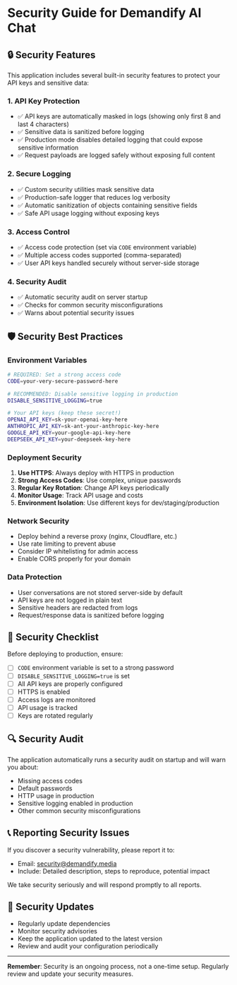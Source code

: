 # Security Guide for Demandify AI Chat

## 🔒 Security Features

This application includes several built-in security features to protect your API keys and sensitive data:

### 1. API Key Protection
- ✅ API keys are automatically masked in logs (showing only first 8 and last 4 characters)
- ✅ Sensitive data is sanitized before logging
- ✅ Production mode disables detailed logging that could expose sensitive information
- ✅ Request payloads are logged safely without exposing full content

### 2. Secure Logging
- ✅ Custom security utilities mask sensitive data
- ✅ Production-safe logger that reduces log verbosity
- ✅ Automatic sanitization of objects containing sensitive fields
- ✅ Safe API usage logging without exposing keys

### 3. Access Control
- ✅ Access code protection (set via `CODE` environment variable)
- ✅ Multiple access codes supported (comma-separated)
- ✅ User API keys handled securely without server-side storage

### 4. Security Audit
- ✅ Automatic security audit on server startup
- ✅ Checks for common security misconfigurations
- ✅ Warns about potential security issues

## 🛡️ Security Best Practices

### Environment Variables
```bash
# REQUIRED: Set a strong access code
CODE=your-very-secure-password-here

# RECOMMENDED: Disable sensitive logging in production
DISABLE_SENSITIVE_LOGGING=true

# Your API keys (keep these secret!)
OPENAI_API_KEY=sk-your-openai-key-here
ANTHROPIC_API_KEY=sk-ant-your-anthropic-key-here
GOOGLE_API_KEY=your-google-api-key-here
DEEPSEEK_API_KEY=your-deepseek-key-here
```

### Deployment Security
1. **Use HTTPS**: Always deploy with HTTPS in production
2. **Strong Access Codes**: Use complex, unique passwords
3. **Regular Key Rotation**: Change API keys periodically
4. **Monitor Usage**: Track API usage and costs
5. **Environment Isolation**: Use different keys for dev/staging/production

### Network Security
- Deploy behind a reverse proxy (nginx, Cloudflare, etc.)
- Use rate limiting to prevent abuse
- Consider IP whitelisting for admin access
- Enable CORS properly for your domain

### Data Protection
- User conversations are not stored server-side by default
- API keys are not logged in plain text
- Sensitive headers are redacted from logs
- Request/response data is sanitized before logging

## 🚨 Security Checklist

Before deploying to production, ensure:

- [ ] `CODE` environment variable is set to a strong password
- [ ] `DISABLE_SENSITIVE_LOGGING=true` is set
- [ ] All API keys are properly configured
- [ ] HTTPS is enabled
- [ ] Access logs are monitored
- [ ] API usage is tracked
- [ ] Keys are rotated regularly

## 🔍 Security Audit

The application automatically runs a security audit on startup and will warn you about:

- Missing access codes
- Default passwords
- HTTP usage in production
- Sensitive logging enabled in production
- Other common security misconfigurations

## 📞 Reporting Security Issues

If you discover a security vulnerability, please report it to:
- Email: security@demandify.media
- Include: Detailed description, steps to reproduce, potential impact

We take security seriously and will respond promptly to all reports.

## 🔄 Security Updates

- Regularly update dependencies
- Monitor security advisories
- Keep the application updated to the latest version
- Review and audit your configuration periodically

---

**Remember**: Security is an ongoing process, not a one-time setup. Regularly review and update your security measures.